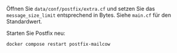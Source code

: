 Öffnen Sie `data/conf/postfix/extra.cf` und setzen Sie das `message_size_limit` entsprechend in Bytes. Siehe `main.cf` für den Standardwert.

Starten Sie Postfix neu:

```
docker compose restart postfix-mailcow
```